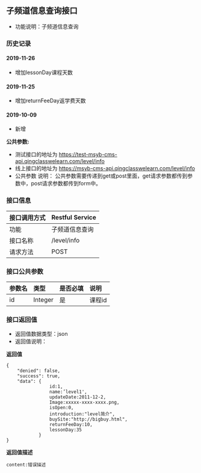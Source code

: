 ## 子频道信息查询接口
+ 功能说明：子频道信息查询

### 历史记录

#### 2019-11-26
- 增加lessonDay课程天数

#### 2019-11-25
- 增加returnFeeDay返学费天数


#### 2019-10-09 
- 新增

**公共参数:**
+ 测试接口的地址为 https://test-msyb-cms-api.qingclasswelearn.com/level/info
+ 线上接口的地址为 https://msyb-cms-api.qingclasswelearn.com/level/info
+ 公共参数 说明： 公共参数需要传递到get或post里面，get请求参数都传到参数中，post请求参数都传到form中。

### 接口信息
|接口调用方式 	|	Restful Service			|
|:--------------|:--------------------------|
|功能	     	| 子频道信息查询				|
|接口名称		|/level/info				|
|请求方法		|POST					    |

### 接口公共参数
|参数名		   		|类型	|是否必填	|说明			    					|
|:------------------|:------|:----------|:--------------------------------------|
|id					|Integer|是		  	|课程id									|

### 接口返回值
+ 返回值数据类型：json
+ 返回值说明：

**返回值**  

```
{
    "denied": false,
    "success": true,
    "data": {
                id:1,
                name:’level1',
                updateDate:2011-12-2,
                Image:xxxxx-xxxx-xxxx.png,
                isOpen:0,
                introduction:"level简介",
                buySite:"http://bigbuy.html",
                returnFeeDay:10,
                lessonDay:35
            }
}
```

**返回值描述**  

```
content:错误描述
```